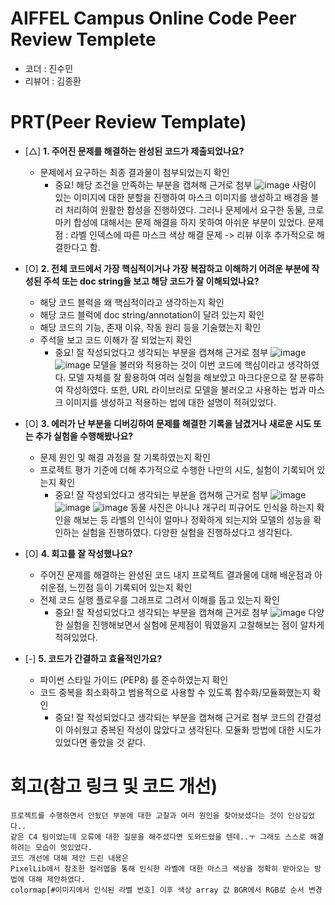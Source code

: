 # AIFFEL Campus Online Code Peer Review Templete
- 코더 : 진수민
- 리뷰어 : 김종환


# PRT(Peer Review Template)
- [△]  **1. 주어진 문제를 해결하는 완성된 코드가 제출되었나요?**
    - 문제에서 요구하는 최종 결과물이 첨부되었는지 확인
        - 중요! 해당 조건을 만족하는 부분을 캡쳐해 근거로 첨부
    ![image](https://github.com/user-attachments/assets/ef818885-55b5-45ac-81fd-88a4bb701e2a)
    사람이 있는 이미지에 대한 분할을 진행하여 마스크 이미지를 생성하고 배경을 블러 처리하여 원활한 합성을 진행하였다.
    그러나 문제에서 요구한 동물, 크로마키 합성에 대해서는 문제 해결을 하지 못하여 아쉬운 부분이 있었다.
    문제점 : 라벨 인덱스에 따른 마스크 색상 해결 문제 -> 리뷰 이후 추가적으로 해결한다고 함.
- [O]  **2. 전체 코드에서 가장 핵심적이거나 가장 복잡하고 이해하기 어려운 부분에 작성된 
주석 또는 doc string을 보고 해당 코드가 잘 이해되었나요?**
    - 해당 코드 블럭을 왜 핵심적이라고 생각하는지 확인
    - 해당 코드 블럭에 doc string/annotation이 달려 있는지 확인
    - 해당 코드의 기능, 존재 이유, 작동 원리 등을 기술했는지 확인
    - 주석을 보고 코드 이해가 잘 되었는지 확인
        - 중요! 잘 작성되었다고 생각되는 부분을 캡쳐해 근거로 첨부
        ![image](https://github.com/user-attachments/assets/660d2ab4-fa60-4f42-8a98-2dd2bf061de1)
        ![image](https://github.com/user-attachments/assets/8f44ec71-7016-4aab-b34e-8bba7750ede0)
        모델을 불러와 적용하는 것이 이번 코드에 핵심이라고 생각하였다. 모델 자체를 잘 활용하여 여러 실험을 해보았고 마크다운으로 잘 분류하여 작성하였다.
        또한, URL 라이브러로 모델을 불러오고 사용하는 법과 마스크 이미지를 생성하고 적용하는 법에 대한 설명이 적혀있었다.


- [O]  **3. 에러가 난 부분을 디버깅하여 문제를 해결한 기록을 남겼거나
새로운 시도 또는 추가 실험을 수행해봤나요?**
    - 문제 원인 및 해결 과정을 잘 기록하였는지 확인
    - 프로젝트 평가 기준에 더해 추가적으로 수행한 나만의 시도, 
    실험이 기록되어 있는지 확인
        - 중요! 잘 작성되었다고 생각되는 부분을 캡쳐해 근거로 첨부
        ![image](https://github.com/user-attachments/assets/9a823f86-4e19-45f4-86dc-a227953882b8)
        ![image](https://github.com/user-attachments/assets/75aff43a-b266-4dc9-9b63-f1e91621797b)
        ![image](https://github.com/user-attachments/assets/b2b05393-5343-45cf-86e0-e294a9435851)
        동물 사진은 아니나 개구리 피규어도 인식을 하는지 확인을 해보는 등 라벨의 인식이 얼마나 정확하게 되는지와 모델의 성능을 확인하는 실험을 진행하였다.
        다양한 실험을 진행하셨다고 생각된다.
        

- [O]  **4. 회고를 잘 작성했나요?**
    - 주어진 문제를 해결하는 완성된 코드 내지 프로젝트 결과물에 대해
    배운점과 아쉬운점, 느낀점 등이 기록되어 있는지 확인
    - 전체 코드 실행 플로우를 그래프로 그려서 이해를 돕고 있는지 확인
        - 중요! 잘 작성되었다고 생각되는 부분을 캡쳐해 근거로 첨부
        ![image](https://github.com/user-attachments/assets/4f3ba4af-c7d3-4c69-aa20-7fa7cc4e3f66)
        다양한 실험을 진행해보면서 실험에 문제점이 뭐였을지 고찰해보는 점이 알차게 적혀있었다.
- [-]  **5. 코드가 간결하고 효율적인가요?**
    - 파이썬 스타일 가이드 (PEP8) 를 준수하였는지 확인
    - 코드 중복을 최소화하고 범용적으로 사용할 수 있도록 함수화/모듈화했는지 확인
        - 중요! 잘 작성되었다고 생각되는 부분을 캡쳐해 근거로 첨부
        코드의 간결성이 아쉬웠고 중복된 작성이 많았다고 생각된다. 모듈화 방법에 대한 시도가 있었다면 좋았을 것 같다.

# 회고(참고 링크 및 코드 개선)
```
프로젝트를 수행하면서 안됬던 부분에 대한 고찰과 여러 원인을 찾아보셨다는 것이 인상깊었다..
같은 C4 팀이었는데 오류에 대한 질문을 해주셨다면 도와드렸을 텐데..ㅜ 그래도 스스로 해결하려는 모습이 멋있었다.
코드 개선에 대해 제안 드린 내용은
PixelLib에서 참조한 컬러맵을 통해 인식한 라벨에 대한 마스크 색상을 정확히 받아오는 방법에 대해 제안하였다.
colormap[#이미지에서 인식된 라벨 번호] 이후 색상 array 값 BGR에서 RGB로 순서 변경

```
